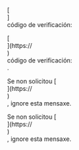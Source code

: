 [<br host>]<br action>código de verificación:<br code>

[<br host>](https://<br host>)<br action>código de verificación:<br code>.

Se non solicitou [<br host>](https://<br host>)<br action>, ignore esta mensaxe.

Se non solicitou [<br host>](https://<br host>)<br action>, ignore esta mensaxe.
